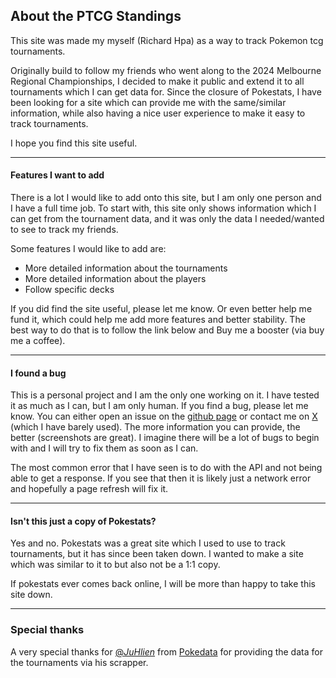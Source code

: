 ## About the PTCG Standings

This site was made my myself (Richard Hpa) as a way to track Pokemon tcg tournaments.

Originally build to follow my friends who went along to the 2024 Melbourne Regional Championships, I decided to make it public and extend it to all tournaments which I can get data for. Since the closure of Pokestats, I have been looking for a site which can provide me with the same/similar information, while also having a nice user experience to make it easy to track tournaments.

I hope you find this site useful.

---

#### Features I want to add

There is a lot I would like to add onto this site, but I am only one person and I have a full time job. To start with, this site only shows information which I can get from the tournament data, and it was only the data I needed/wanted to see to track my friends.

Some features I would like to add are:

-   More detailed information about the tournaments
-   More detailed information about the players
-   Follow specific decks

If you did find the site useful, please let me know. Or even better help me fund it, which could help me add more features and better stability. The best way to do that is to follow the link below and Buy me a booster (via buy me a coffee).

<Coffee/>

---

#### I found a bug

This is a personal project and I am the only one working on it. I have tested it as much as I can, but I am only human. If you find a bug, please let me know. You can either open an issue on the [github page](https://github.com/RichardHpa/Pokemon-TCG-Standings) or contact me on [X](https://twitter.com/RichardHpaNZ) (which I have barely used). The more information you can provide, the better (screenshots are great). I imagine there will be a lot of bugs to begin with and I will try to fix them as soon as I can.

The most common error that I have seen is to do with the API and not being able to get a response. If you see that then it is likely just a network error and hopefully a page refresh will fix it.

---

#### Isn't this just a copy of Pokestats?

Yes and no. Pokestats was a great site which I used to use to track tournaments, but it has since been taken down. I wanted to make a site which was similar to it to but also not be a 1:1 copy.

If pokestats ever comes back online, I will be more than happy to take this site down.

---

### Special thanks

A very special thanks for [@_JuHlien_](https://twitter.com/_JuHlien_) from [Pokedata](https://pokedata.ovh/) for providing the data for the tournaments via his scrapper.
